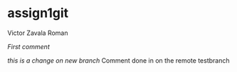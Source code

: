 # assign1git
Victor Zavala Roman


*First comment*


*this is a change on new branch*
Comment done in on the remote testbranch